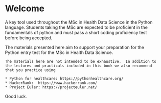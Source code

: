 # Welcome

A key tool used throughout the MSc in Health Data Science in the Python language.  Students taking the MSc are expected to be proficient in the fundamentals of python and must pass a short coding proficiency test before being accepted.

The materials presented here aim to support your preparation for the Python entry test for the MSc in Health Data Science.

```{note}
The materials here are not intended to be exhaustive.  In addition to the lectures and practicals included in this book we also recommend that you practice using

* Python for healthcare: https://pythonhealthcare.org/
* HackerRank:  https://www.hackerrank.com/
* Project Euler: https://projecteuler.net/
```

Good luck.


